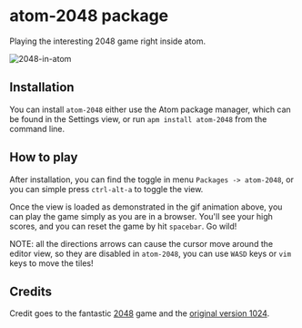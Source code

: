 # atom-2048 package
Playing the interesting 2048 game right inside atom.

![2048-in-atom](https://raw.github.com/void-main/atom-2048/master/2048-in-atom.gif)

## Installation
You can install `atom-2048` either use the Atom package manager, which can be found in the Settings view, or run `apm install atom-2048` from the command line.

## How to play
After installation, you can find the toggle in menu `Packages -> atom-2048`, or you can simple press `ctrl-alt-a` to toggle the view.

Once the view is loaded as demonstrated in the gif animation above, you can play the game simply as you are in a browser. You'll see your high scores, and you can reset the game by hit `spacebar`. Go wild!

NOTE: all the directions arrows can cause the cursor move around the editor view, so they are disabled in `atom-2048`, you can use `WASD` keys or `vim` keys to move the tiles!

## Credits
Credit goes to the fantastic [2048](https://github.com/gabrielecirulli/2048) game and the [original version 1024](https://play.google.com/store/apps/details?id=com.veewo.a1024).
